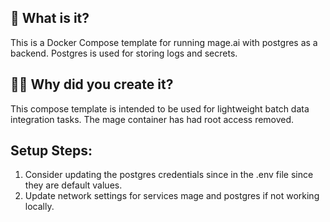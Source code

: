 ## 🤔 What is it?

This is a Docker Compose template for running mage.ai with postgres as a backend. Postgres is used for storing logs and secrets.

## 🙋‍♂️ Why did you create it?

This compose template is intended to be used for lightweight batch data integration tasks. The mage container has had root access removed.

## Setup Steps:

1. Consider updating the postgres credentials since in the .env file since they are default values.
2. Update network settings for services mage and postgres if not working locally.
